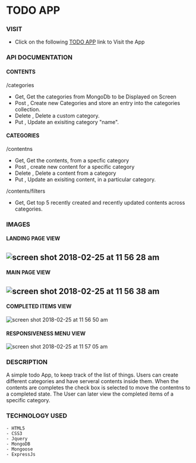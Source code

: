 # TODO APP

### VISIT
 - Click on the  following [TODO APP](https://todoeapp.herokuapp.com/) link to Visit the App

### API DOCUMENTATION

#### CONTENTS

/categories
  - Get, Get the categories from MongoDb to be Displayed on Screen
  - Post , Create new Categories and store an entry into the categories collection.
  - Delete , Delete a custom category.
  - Put , Update an exisiting category "name".
  
#### CATEGORIES

/contentns
  - Get, Get the contents, from a specfic category
  - Post , create new content for a specific category
  - Delete , Delete a content from a category
  - Put , Update an exisiting content, in a particular category.

/contents/filters
  - Get, Get top 5 recently created and recently updated contents across categories.
  
### IMAGES

#### LANDING PAGE VIEW
![screen shot 2018-02-25 at 11 56 28 am](https://user-images.githubusercontent.com/17556461/36645807-1b6d57da-1a23-11e8-8c91-1ca8b2fb912d.png)
---

#### MAIN PAGE VIEW
![screen shot 2018-02-25 at 11 56 38 am](https://user-images.githubusercontent.com/17556461/36645813-25623e72-1a23-11e8-960f-52c997ac826b.png)
---

#### COMPLETED ITEMS VIEW
![screen shot 2018-02-25 at 11 56 50 am](https://user-images.githubusercontent.com/17556461/36645814-2a0bcc22-1a23-11e8-9b05-31ebe56a7706.png)

#### RESPONSIVENESS MENU VIEW
![screen shot 2018-02-25 at 11 57 05 am](https://user-images.githubusercontent.com/17556461/36645817-2ddf8258-1a23-11e8-88b0-01cff0903eb1.png)

### DESCRIPTION
A simple todo App, to keep track of the list of things. Users can create different categories and have serveral contents inside them. When the contents are completes the check box is selected to move the contentns to a completed state. The User can later view the completed items of a specific category.

### TECHNOLOGY USED
    - HTML5
    - CSS3
    - Jquery
    - MongoDB
    - Mongoose
    - ExpressJs
    
